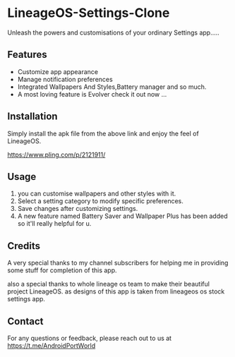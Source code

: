 # LineageOS-Settings-Clone

Unleash the powers and customisations of your ordinary Settings app.....

## Features

- Customize app appearance
- Manage notification preferences
- Integrated Wallpapers And Styles,Battery manager and so much.
- A most loving feature is Evolver check it out now ...

## Installation

Simply install the apk file from the above link and enjoy the feel of LineageOS.

https://www.pling.com/p/2121911/

## Usage
1. you can customise wallpapers and other styles with it.
3. Select a setting category to modify specific preferences.
4. Save changes after customizing settings.
5. A new feature named Battery Saver and Wallpaper Plus has been added so it'll really helpful for u.

## Credits

A very special thanks to my channel subscribers for helping me in providing some stuff for completion of this app.

also a special thanks to whole lineage os team to make their beautiful project LineageOS. as designs of this app is taken from lineageos os stock settings app.

## Contact

For any questions or feedback, please reach out to us at 
https://t.me/AndroidPortWorld

